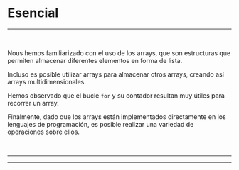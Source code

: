 # **Esencial**

---

<br>

Nous hemos familiarizado con el uso de los arrays, que son estructuras que permiten almacenar diferentes elementos en forma de lista.

Incluso es posible utilizar arrays para almacenar otros arrays, creando así arrays multidimensionales.

Hemos observado que el bucle `for` y su contador resultan muy útiles para recorrer un array.

Finalmente, dado que los arrays están implementados directamente en los lenguajes de programación, es posible realizar una variedad de operaciones sobre ellos.

<br>

---

---